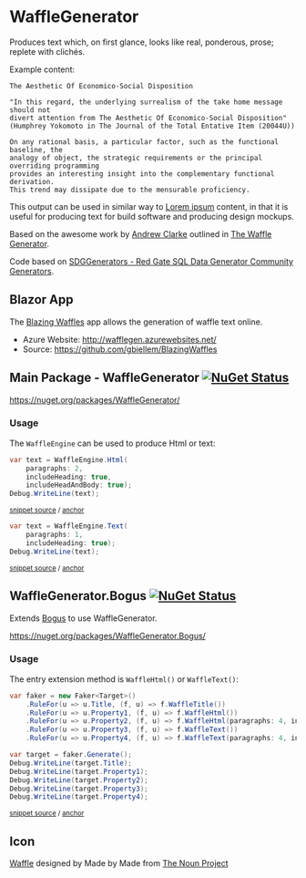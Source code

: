 <!--
GENERATED FILE - DO NOT EDIT
This file was generated by [MarkdownSnippets](https://github.com/SimonCropp/MarkdownSnippets).
Source File: /readme.source.md
To change this file edit the source file and then run MarkdownSnippets.
-->

# WaffleGenerator

Produces text which, on first glance, looks like real, ponderous, prose; replete with clichés.

Example content:

```
The Aesthetic Of Economico-Social Disposition

"In this regard, the underlying surrealism of the take home message should not 
divert attention from The Aesthetic Of Economico-Social Disposition"
(Humphrey Yokomoto in The Journal of the Total Entative Item (20044U))

On any rational basis, a particular factor, such as the functional baseline, the 
analogy of object, the strategic requirements or the principal overriding programming 
provides an interesting insight into the complementary functional derivation. 
This trend may dissipate due to the mensurable proficiency.
```

This output can be used in similar way to [Lorem ipsum](https://en.wikipedia.org/wiki/Lorem_ipsum) content, in that it is useful for producing text for build software and producing design mockups.

Based on the awesome work by [Andrew Clarke](https://www.red-gate.com/simple-talk/author/andrew-clarke/) outlined in [The Waffle Generator](https://www.red-gate.com/simple-talk/dotnet/net-tools/the-waffle-generator/).

Code based on [SDGGenerators - Red Gate SQL Data Generator Community Generators](https://archive.codeplex.com/?p=sdggenerators).


## Blazor App

The [Blazing Waffles](http://wafflegen.azurewebsites.net/) app allows the generation of waffle text online.

 * Azure Website: http://wafflegen.azurewebsites.net/
 * Source: https://github.com/gbiellem/BlazingWaffles


## Main Package - WaffleGenerator [![NuGet Status](http://img.shields.io/nuget/v/WaffleGenerator.svg?style=flat)](https://www.nuget.org/packages/WaffleGenerator/)

https://nuget.org/packages/WaffleGenerator/


### Usage

The `WaffleEngine` can be used to produce Html or text:

<!-- snippet: htmlUsage -->
<a id='snippet-htmlusage'/></a>
```cs
var text = WaffleEngine.Html(
    paragraphs: 2,
    includeHeading: true,
    includeHeadAndBody: true);
Debug.WriteLine(text);
```
<sup>[snippet source](/src/Tests/WaffleEngineTests.cs#L27-L35) / [anchor](#snippet-htmlusage)</sup>
<!-- endsnippet -->

<!-- snippet: textUsage -->
<a id='snippet-textusage'/></a>
```cs
var text = WaffleEngine.Text(
    paragraphs: 1,
    includeHeading: true);
Debug.WriteLine(text);
```
<sup>[snippet source](/src/Tests/WaffleEngineTests.cs#L14-L21) / [anchor](#snippet-textusage)</sup>
<!-- endsnippet -->


## WaffleGenerator.Bogus [![NuGet Status](http://img.shields.io/nuget/v/WaffleGenerator.Bogus.svg?style=flat)](https://www.nuget.org/packages/WaffleGenerator.Bogus/)

Extends [Bogus](https://github.com/bchavez/Bogus) to use WaffleGenerator.

https://nuget.org/packages/WaffleGenerator.Bogus/


### Usage

The entry extension method is `WaffleHtml()` or `WaffleText()`:

<!-- snippet: BogusUsage -->
<a id='snippet-bogususage'/></a>
```cs
var faker = new Faker<Target>()
    .RuleFor(u => u.Title, (f, u) => f.WaffleTitle())
    .RuleFor(u => u.Property1, (f, u) => f.WaffleHtml())
    .RuleFor(u => u.Property2, (f, u) => f.WaffleHtml(paragraphs: 4, includeHeading: true))
    .RuleFor(u => u.Property3, (f, u) => f.WaffleText())
    .RuleFor(u => u.Property4, (f, u) => f.WaffleText(paragraphs: 4, includeHeading: false));

var target = faker.Generate();
Debug.WriteLine(target.Title);
Debug.WriteLine(target.Property1);
Debug.WriteLine(target.Property2);
Debug.WriteLine(target.Property3);
Debug.WriteLine(target.Property4);
```
<sup>[snippet source](/src/Tests/FakerUsage.cs#L19-L33) / [anchor](#snippet-bogususage)</sup>
<!-- endsnippet -->


## Icon

[Waffle](https://thenounproject.com/term/waffle/836862/) designed by Made by Made from [The Noun Project](https://thenounproject.com/)
